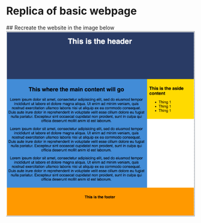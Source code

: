 # Replica of basic webpage

## Recreate the website in the image below
![There should be an image](lab2.png)
